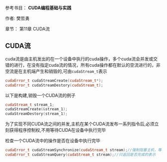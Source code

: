 参考书目： **CUDA编程基础与实践**

作者: 樊哲勇

章节： 第11章 CUDA流

## CUDA流

cuda流是由主机发出的在一个设备中执行的cuda操作，多个cuda流会并发或交错的进行，在没有指定cuda流的情况，所有cuda操作都在默认的空流进行的，非空流是在主机端产生和销毁的,可由`cudaStream_t`表示

```c++
cudaError_t cudaStreamCreate(cudaStream_t*);
cudaError_t cudaStreamDestory(cudaStream_t);
```

以下是构建,销毁一个CUDA流的例子

```c++
cudaStream_t stream_1;
cudaStreamCreate(&stream_1);
cudaStreamDestory(stream_1);
```

为了实现不同CUDA流之间的并发,主机在某个CUDA流发布一系列指令后,必须立刻获得程序控制权,不用等待CUDA在设备中执行完毕

检查一个CUDA流中的操作是否在设备中执行完毕

```c++
cudaError_t cudaStreamSynchronize(cudaStream_t stream);//强制阻塞主机，等待CUDA流完成
cudaError_t cudaStreamQuery(cudaStream_t stream);//只返回是否完成的表示
```
